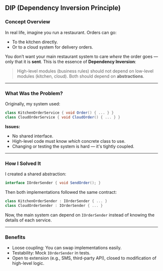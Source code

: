 ﻿## DIP (Dependency Inversion Principle)

### **Concept Overview**

In real life, imagine you run a restaurant. Orders can go:

* To the kitchen directly.
* Or to a cloud system for delivery orders.

You don’t want your main restaurant system to care *where* the order goes — only that it is **sent**.
This is the essence of **Dependency Inversion**:

> High-level modules (business rules) should not depend on low-level modules (kitchen, cloud).
> Both should depend on **abstractions**.

---

### **What Was the Problem?**

Originally, my system used:

```csharp
class KitchenOrderService { void Order() { ... } }
class CloudOrderService { void CloudOrder() { ... } }
```

**Issues:**

* No shared interface.
* High-level code must know *which* concrete class to use.
* Changing or testing the system is hard — it's tightly coupled.

---

### **How I Solved It**

I created a shared abstraction:

```csharp
interface IOrderSender { void SendOrder(); }
```

Then both implementations followed the same contract:

```csharp
class KitchenOrderSender : IOrderSender { ... }
class CloudOrderSender : IOrderSender { ... }
```

Now, the main system can depend on `IOrderSender` instead of knowing the details of each service.

---

### **Benefits**

* Loose coupling: You can swap implementations easily.
* Testability: Mock `IOrderSender` in tests.
* Open to extension (e.g., SMS, third-party API), closed to modification of high-level logic.

